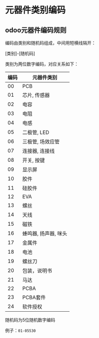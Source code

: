 # 元器件类别编码

## odoo元器件编码规则

编码由类别和随机码组成，中间用短横线隔开：

[类别]-[随机码]

类别为两位数字编码，对应关系如下：

| 编码 | 元器件类别 |
| ---- | --------- |
| 00 | PCB |
| 01 | 芯片, 传感器 |
| 02 | 电容 |
| 03 | 电阻 |
| 04 | 电感 |
| 05 | 二极管, LED |
| 06 | 三极管, 场效应管 |
| 07 | 连接器, 连接线 |
| 08 | 开关, 按键 |
| 09 | 显示屏 |
| 10 | 胶件 |
| 11 | 硅胶件 |
| 12 | EVA |
| 13 | 螺丝 |
| 14 | 天线 |
| 15 | 磁铁 |
| 16 | 蜂鸣器, 扬声器, 咪头 |
| 17 | 金属件 |
| 18 | 电池 |
| 19 | 螺丝刀 |
| 20 | 包装，说明书 |
| 21 | 马达 |
| 22 | PCBA |
| 23 | PCBA套件 |
| 24 | 软件授权 |

随机码为5位随机数字编码

例子：`01-05530`
